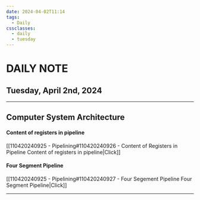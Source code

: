 ```yaml
---
date: 2024-04-02T11:14
tags:
  - Daily
cssclasses:
  - daily
  - tuesday
---
```

# DAILY NOTE
## Tuesday, April 2nd, 2024
***
## Computer System Architecture
#### Content of registers in pipeline
[[110420240925 - Pipelining#110420240926 - Content of Registers in Pipeline Content of registers in pipeline|Click]]
#### Four Segment Pipeline
[[110420240925 - Pipelining#110420240927 - Four Segement Pipeline Four Segment Pipeline|Click]]

***
